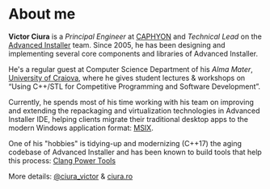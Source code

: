 # About me

**Victor Ciura** is a _Principal Engineer_ at [CAPHYON](https://www.caphyon.com) and _Technical Lead_ on the [Advanced Installer](https://www.advancedinstaller.com) team. Since 2005, he has been designing and implementing several core components and libraries of Advanced Installer.  

He's a regular guest at Computer Science Department of his _Alma Mater_, [University of Craiova](http://www.ace.ucv.ro), where he gives student lectures & workshops on “Using C++/STL for Competitive Programming and Software Development”.  

Currently, he spends most of his time working with his team on improving and extending the repackaging and virtualization technologies in Advanced Installer IDE, helping clients migrate their traditional desktop apps to the modern Windows application format: [MSIX](https://www.advancedinstaller.com/msix-introduction.html). 

One of his "hobbies" is tidying-up and modernizing (C++17) the aging codebase of Advanced Installer and has been known to build tools that help this process: [Clang Power Tools](http://clangpowertools.com)   

More details: [@ciura_victor](https://twitter.com/ciura_victor) & [ciura.ro](http://ciura.ro)

